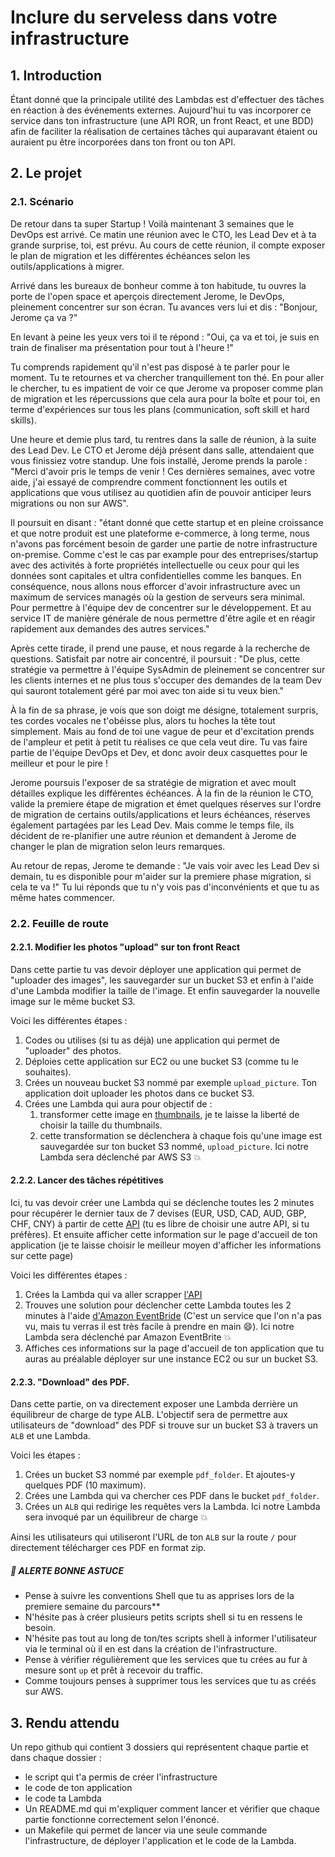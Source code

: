 # Inclure du serveless dans votre infrastructure

## 1. Introduction
Étant donné que la principale utilité des Lambdas est d'effectuer des tâches en réaction à des événements externes.
Aujourd'hui tu vas incorporer ce service dans ton infrastructure (une API ROR, un front React, et une BDD)
afin de faciliter la réalisation de certaines tâches qui auparavant étaient ou auraient pu être incorporées dans ton front ou ton API.

## 2. Le projet
### 2.1. Scénario
De retour dans ta super Startup ! Voilà maintenant 3 semaines que le DevOps est arrivé.
Ce matin une réunion avec le CTO, les Lead Dev et à ta grande surprise, toi, est prévu.
Au cours de cette réunion, il compte exposer le plan de migration et les différentes échéances selon les outils/applications à migrer.

Arrivé dans les bureaux de bonheur comme à ton habitude, tu ouvres la porte de l'open space et aperçois directement Jerome, le DevOps, pleinement concentrer sur son écran.
Tu avances vers lui et dis : "Bonjour, Jerome ça va ?"

En levant à peine les yeux vers toi il te répond : "Oui, ça va et toi, je suis en train de finaliser ma présentation pour tout à l'heure !"

Tu comprends rapidement qu'il n'est pas disposé à te parler pour le moment. Tu te retournes et va chercher tranquillement ton thé. 
En pour aller le chercher, tu es impatient de voir ce que Jerome va proposer comme plan de migration et les répercussions que cela aura pour la boîte et pour toi, en terme d'expériences
sur tous les plans (communication, soft skill et hard skills).

Une heure et demie plus tard, tu rentres dans la salle de réunion, à la suite des Lead Dev.
Le CTO et Jerome déjà présent dans salle, attendaient que vous finissiez votre standup.
Une fois installé, Jerome prends la parole : "Merci d'avoir pris le temps de venir ! 
Ces dernières semaines, avec votre aide, j'ai essayé de comprendre comment fonctionnent les outils et applications que vous utilisez au quotidien
afin de pouvoir anticiper leurs migrations ou non sur AWS".

Il poursuit en disant : "étant donné que cette startup et en pleine croissance 
et que notre produit est une plateforme e-commerce, à long terme, 
nous n'avons pas forcément besoin de garder une partie de notre infrastructure on-premise.
Comme c'est le cas par example pour des entreprises/startup avec des activités 
à forte propriétés intellectuelle ou ceux pour qui les données sont capitales 
et ultra confidentielles comme les banques.
En conséquence, nous allons nous efforcer d'avoir infrastructure avec un maximum de services managés 
où la gestion de serveurs sera minimal. Pour permettre à l'équipe dev de concentrer sur le développement. 
Et au service IT de manière générale de nous permettre d'être agile et en réagir rapidement aux demandes des autres services."

Après cette tirade, il prend une pause, et nous regarde à la recherche de questions. 
Satisfait par notre air concentré, il poursuit :
"De plus, cette stratégie va permettre à l'équipe SysAdmin de pleinement se concentrer sur les clients internes 
et ne plus tous s'occuper des demandes de la team Dev qui sauront totalement 
géré par moi avec ton aide si tu veux bien."

À la fin de sa phrase, je vois que son doigt me désigne, totalement surpris, 
tes cordes vocales ne t'obéisse plus, alors tu hoches la tête tout simplement.
Mais au fond de toi une vague de peur et d'excitation prends de l'ampleur et petit à petit tu réalises ce que cela veut dire.
Tu vas faire partie de l'équipe DevOps et Dev, et donc avoir deux casquettes pour le meilleur et pour le pire !

Jerome poursuis l'exposer de sa stratégie de migration et avec moult détailles explique les différentes échéances. 
À la fin de la réunion le CTO, 
valide la premiere étape de migration et émet quelques réserves sur l'ordre de migration 
de certains outils/applications et leurs échéances, réserves également partagées par les Lead Dev.
Mais comme le temps file, ils décident de re-planifier une autre réunion et demandent à Jerome de changer le plan de migration selon leurs remarques. 

Au retour de repas, Jerome te demande : "Je vais voir avec les Lead Dev si demain, tu es disponible pour m'aider sur la premiere phase migration, si cela te va !"
Tu lui réponds que tu n'y vois pas d'inconvénients et que tu as même hates commencer.

### 2.2. Feuille de route
#### 2.2.1. Modifier les photos "upload" sur ton front React
Dans cette partie tu vas devoir déployer une application qui permet de "uploader des images",
les sauvegarder sur un bucket S3 et enfin à l'aide d'une Lambda modifier la taille de l'image.
Et enfin sauvegarder la nouvelle image sur le même bucket S3.

Voici les différentes étapes : 
1. Codes ou utilises (si tu as déjà) une application qui permet de "uploader" des photos.
2. Déploies cette application sur EC2 ou une bucket S3 (comme tu le souhaites).
3. Crées un nouveau bucket S3 nommé par exemple `upload_picture`. Ton application doit uploader les photos dans ce bucket S3.
4. Crées une Lambda qui aura pour objectif de :
   1. transformer cette image en [thumbnails](https://www.techtarget.com/whatis/definition/thumbnail), je te laisse la liberté de choisir la taille du thumbnails.
   2. cette transformation se déclenchera à chaque fois qu'une image est sauvegardée sur ton bucket S3 nommé, `upload_picture`. Ici notre Lambda sera déclenché par AWS S3 :boom:


#### 2.2.2. Lancer des tâches répétitives
Ici, tu vas devoir créer une Lambda qui se déclenche toutes les 2 minutes 
pour récupérer le dernier taux de 7 devises (EUR, USD, CAD, AUD, GBP, CHF, CNY) 
à partir de cette [API](https://www.abstractapi.com/exchange-rate-api#docs) 
(tu es libre de choisir une autre API, si tu préfères). 
Et ensuite afficher cette information sur le page d'accueil de ton application (je te laisse choisir le meilleur moyen d'afficher les informations sur cette page)

Voici les différentes étapes :
1. Crées la Lambda qui va aller scrapper [l'API](https://www.abstractapi.com/exchange-rate-api#docs)
2. Trouves une solution pour déclencher cette Lambda toutes les 2 minutes à l'aide [d'Amazon EventBride](https://docs.aws.amazon.com/eventbridge/latest/userguide/eb-create-rule-schedule.html)
   (C'est un service que l'on n'a pas vu, mais tu verras il est très facile à prendre en main :smile:). Ici notre Lambda sera déclenché par Amazon EventBrite :boom:
3. Affiches ces informations sur la page d'accueil de ton application que tu auras au préalable déployer sur une instance EC2 ou sur un bucket S3.


#### 2.2.3. "Download" des PDF.
Dans cette partie, on va directement exposer une Lambda derrière un équilibreur de charge de type ALB.
L'objectif sera de permettre aux utilisateurs de "download" des PDF si trouve sur un bucket S3 à travers un `ALB` et une Lambda.

Voici les étapes : 
1. Crées un bucket S3 nommé par exemple `pdf_folder`. Et ajoutes-y quelques PDF (10 maximum).
2. Crées une Lambda qui va chercher ces PDF dans le bucket  `pdf_folder`.
3. Crées un `ALB` qui redirige les requêtes vers la Lambda. Ici notre Lambda sera invoqué par un équilibreur de charge :boom:

Ainsi les utilisateurs qui utiliseront l'URL de ton `ALB` sur la route `/` pour directement télécharger ces PDF en format zip.

##### 🚀 ALERTE BONNE ASTUCE
- Pense à suivre les conventions Shell que tu as apprises lors de la premiere semaine du parcours**
- N'hésite pas à créer plusieurs petits scripts shell si tu en ressens le besoin.
- N'hésite pas tout au long de ton/tes scripts shell à informer l'utilisateur via le terminal où il en est dans la création de l'infrastructure.
- Pense à vérifier régulièrement que les services que tu crées au fur à mesure sont `up` et prêt à recevoir du traffic.
- Comme toujours penses à supprimer tous les services que tu as créés sur AWS.

## 3. Rendu attendu
Un repo github qui contient 3 dossiers qui représentent chaque partie et dans chaque dossier :
- le script qui t'a permis de créer l'infrastructure
- le code de ton application
- le code ta Lambda
- Un README.md qui m'expliquer comment lancer et vérifier que chaque partie fonctionne correctement selon l'énoncé.
- un Makefile qui permet de lancer via une seule commande l'infrastructure, de déployer l'application et le code de la Lambda.

